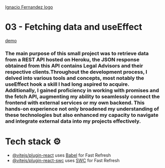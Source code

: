 [Ignacio Fernandez logo](https://raw.githubusercontent.com/ignfer/React-projects/main/03-FetchingData/src/assets/IF_logo.png)
# 03 - Fetching data and useEffect
[demo](https://raw.githubusercontent.com/ignfer/React-projects/main/03-FetchingData/src/assets/demo.gif)

### The main purpose of this small project was to <strong>retrieve data from a REST API hosted on Heroku</strong>, the JSON response obtained from this API contains <strong>Legal Advisors and their respective clients.</strong>Throughout the development process, I delved into various tools and concepts, most notably the <strong>useEffect</strong> hook a skill I had long  aspired to acquire. Additionally, I gained proficiency in working with <strong>promises and the fetch API</strong>, augmenting my ability to seamlessly <strong>connect the frontend with external services or my own backend.</strong> This <strong>hands-on experience</strong> not only broadened my understanding of these technologies but also enhanced my  capacity to navigate and integrate external data into my projects effectively.

# Tech stack ⚙️
- [@vitejs/plugin-react](https://github.com/vitejs/vite-plugin-react/blob/main/packages/plugin-react/README.md) uses [Babel](https://babeljs.io/) for Fast Refresh
- [@vitejs/plugin-react-swc](https://github.com/vitejs/vite-plugin-react-swc) uses [SWC](https://swc.rs/) for Fast Refresh
